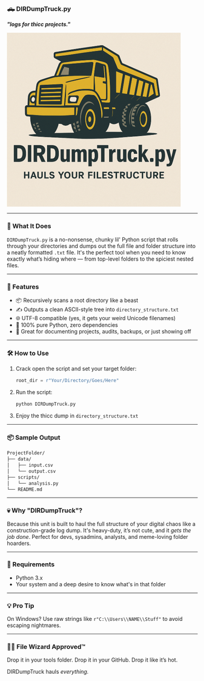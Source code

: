 ### 🛻 DIRDumpTruck.py

***"logs for thicc projects."***

![DirDumpTruck](https://github.com/WhiskeyCoder/DIRDumpTruck/blob/main/2025-05-26.png)

---

### 📜 What It Does

`DIRDumpTruck.py` is a no-nonsense, chunky lil' Python script that rolls through your directories and dumps out the full file and folder structure into a neatly formatted `.txt` file. It's the perfect tool when you need to know exactly what’s hiding where — from top-level folders to the spiciest nested files.

---

### 🧠 Features

* 📦 Recursively scans a root directory like a beast
* ✍️ Outputs a clean ASCII-style tree into `directory_structure.txt`
* 🌐 UTF-8 compatible (yes, it gets your weird Unicode filenames)
* 🐍 100% pure Python, zero dependencies
* 💾 Great for documenting projects, audits, backups, or just showing off

---

### 🛠️ How to Use

1. Crack open the script and set your target folder:

   ```python
   root_dir = r"Your/Directory/Goes/Here"
   ```
2. Run the script:

   ```bash
   python DIRDumpTruck.py
   ```
3. Enjoy the thicc dump in `directory_structure.txt`

---

### 📦 Sample Output

```
ProjectFolder/
├── data/
│   ├── input.csv
│   └── output.csv
├── scripts/
│   └── analysis.py
└── README.md
```

---

### 💀 Why "DIRDumpTruck"?

Because this unit is built to haul the full structure of your digital chaos like a construction-grade log dump. It's heavy-duty, it’s not cute, and it *gets the job done*. Perfect for devs, sysadmins, analysts, and meme-loving folder hoarders.

---

### 🐍 Requirements

* Python 3.x
* Your system and a deep desire to know what's in that folder

---

### 💡 Pro Tip

On Windows? Use raw strings like `r"C:\\Users\\NAME\\Stuff"` to avoid escaping nightmares.

---

### 🧙‍♂️ File Wizard Approved™

Drop it in your tools folder. Drop it in your GitHub. Drop it like it’s hot.

DIRDumpTruck hauls *everything.*
